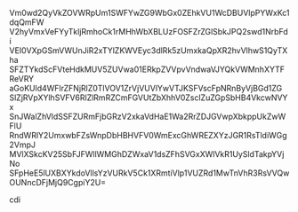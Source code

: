 Vm0wd2QyVkZOVWRpUm1SWFYwZG9WbGx0ZEhkVU1WcDBUVlpPYWxKc1dqQmFW
V2hyVmxVeFYyTkljRmhoCk1rMHhWbXBLUzFOSFZrZGlSbkJPQ2swd1NrbFdi
VEI0VXpGSmVWUnJiR2xTYlZKWVEyc3dlRk5zUmxkaQpXR2hvVlhwS1QyTXha
SFZTYkdScFVteHdkMUV5ZUVwa01ERkpZVVpvVndwaVJYQkVWMnhXYTFReVRY
aGoKUld4WFlrZFNjRlZ0TlVOV1ZrVjVUVlYwVTJKSFVscFpNRnByVjBGd1ZG
SlZjRVpXYlhSVFV6RlZlRmRZCmFGVUtZbXhhV0ZsclZuZGpSbHB4VkcwNVYx
SnJWalZhVldSSFZURmFjbGRzV2xkaVdHaE1Wa2RrZDJGVwpXbkppUkZwWFlU
RndWRlY2UmxwbFZsWnpDbHBHVFV0WmExcGhWREZXYzJGR1RsTldiWGg2VmpJ
MVlXSkcKV25SbFJFWllWMGhDZWxaV1dsZFhSVGxXWlVkR1UySldTakpYVjNo
SFpHeE5lUXBXYkdoVllsYzVURkV5Ck1XRmtiVlp1VUZRd1MwTnVhR3RsVVQw
OUNncDFjMjQ9CgpiY2U=

cdi